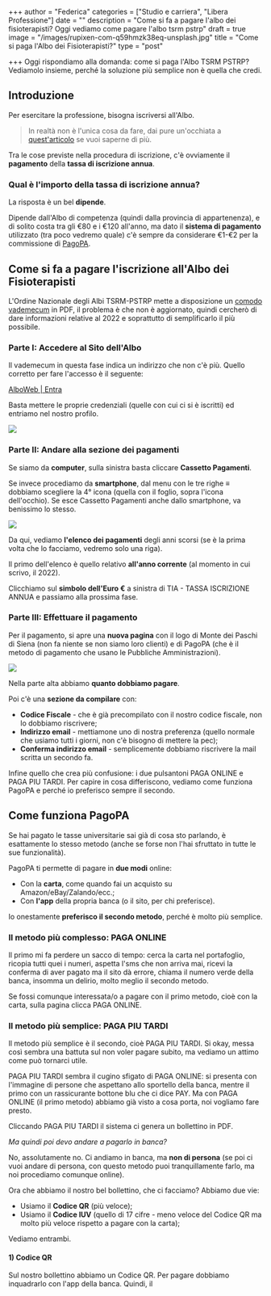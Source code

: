 +++
author = "Federica"
categories = ["Studio e carriera", "Libera Professione"]
date = ""
description = "Come si fa a pagare l'albo dei fisioterapisti? Oggi vediamo come pagare l'albo tsrm pstrp"
draft = true
image = "/images/rupixen-com-q59hmzk38eq-unsplash.jpg"
title = "Come si paga l'Albo dei Fisioterapisti?"
type = "post"

+++
Oggi rispondiamo alla domanda: come si paga l'Albo TSRM PSTRP? Vediamolo insieme, perché la soluzione più semplice non è quella che credi.

## Introduzione

Per esercitare la professione, bisogna iscriversi all'Albo.

> In realtà non è l'unica cosa da fare, dai pure un'occhiata a [quest'articolo](https://fisioterapisti.org/5-cose-da-fare-appena-dopo-la-laurea-in-fisioterapia/ "5 cose da fare al momento della laurea in Fisioterapia") se vuoi saperne di più.

Tra le cose previste nella procedura di iscrizione, c'è ovviamente il **pagamento** della **tassa di iscrizione annua**.

### Qual è l'importo della tassa di iscrizione annua?

La risposta è un bel **dipende**.

Dipende dall'Albo di competenza (quindi dalla provincia di appartenenza), e di solito costa tra gli €80 e i €120 all'anno, ma dato il **sistema di pagamento** utilizzato (tra poco vedremo quale) c'è sempre da considerare €1-€2 per la commissione di [PagoPA](https://pagopa-docs-faq.readthedocs.io/it/latest/_docs/FAQ_sezioneA.html "PagoPA - FAQ Commissioni").

## Come si fa a pagare l'iscrizione all'Albo dei Fisioterapisti

L'Ordine Nazionale degli Albi TSRM-PSTRP mette a disposizione un [comodo vademecum](https://www.tsrm.org/wp-content/uploads/2020/07/VademecumPagoPA.pdf "Vademecum pagamenti albo") in PDF, il problema è che non è aggiornato, quindi cercherò di dare informazioni relative al 2022 e soprattutto di semplificarlo il più possibile.

### Parte I: Accedere al Sito dell'Albo

Il vademecum in questa fase indica un indirizzo che non c'è più. Quello corretto per fare l'accesso è il seguente:

[AlboWeb | Entra](https://amministrazione.alboweb.net/login "AlboWeb | Entra")

Basta mettere le proprie credenziali (quelle con cui ci si è iscritti) ed entriamo nel nostro profilo.

![](/images/screenshot-2022-04-04-222415.jpg)

### Parte II: Andare alla sezione dei pagamenti

Se siamo da **computer**, sulla sinistra basta cliccare **Cassetto Pagamenti**.

Se invece procediamo da **smartphone**, dal menu con le tre righe ≡ dobbiamo scegliere la 4° icona (quella con il foglio, sopra l'icona dell'occhio). Se esce Cassetto Pagamenti anche dallo smartphone, va benissimo lo stesso.

![](/images/screenshot-2022-04-04-222145.jpg)

Da qui, vediamo **l'elenco dei pagamenti** degli anni scorsi (se è la prima volta che lo facciamo, vedremo solo una riga).

Il primo dell'elenco è quello relativo **all'anno corrente** (al momento in cui scrivo, il 2022). 

Clicchiamo sul **simbolo dell'Euro €** a sinistra di TIA - TASSA ISCRIZIONE ANNUA e passiamo alla prossima fase.

### Parte III: Effettuare il pagamento

Per il pagamento, si apre una **nuova pagina** con il logo di Monte dei Paschi di Siena (non fa niente se non siamo loro clienti) e di PagoPA (che è il metodo di pagamento che usano le Pubbliche Amministrazioni).

![](/images/screencapture-pagopa-mps-it-gateway-pagamentoavvisi-do-2022-04-04-22_31_35.png)

Nella parte alta abbiamo **quanto dobbiamo pagare**.

Poi c'è una **sezione da compilare** con:

* **Codice Fiscale** - che è già precompilato con il nostro codice fiscale, non lo dobbiamo riscrivere;
* **Indirizzo email** - mettiamone uno di nostra preferenza (quello normale che usiamo tutti i giorni, non c'è bisogno di mettere la pec);
* **Conferma indirizzo email** - semplicemente dobbiamo riscrivere la mail scritta un secondo fa.

Infine quello che crea più confusione: i due pulsantoni PAGA ONLINE e PAGA PIU TARDI. Per capire in cosa differiscono, vediamo come funziona PagoPA e perché io preferisco sempre il secondo.

## Come funziona PagoPA

Se hai pagato le tasse universitarie sai già di cosa sto parlando, è esattamente lo stesso metodo (anche se forse non l'hai sfruttato in tutte le sue funzionalità).

PagoPA ti permette di pagare in **due modi** online:

* Con la **carta**, come quando fai un acquisto su Amazon/eBay/Zalando/ecc.;
* Con **l'app** della propria banca (o il sito, per chi preferisce).

Io onestamente **preferisco il secondo metodo**, perché è molto più semplice. 

### Il metodo più complesso: PAGA ONLINE

Il primo mi fa perdere un sacco di tempo: cerca la carta nel portafoglio, ricopia tutti quei i numeri, aspetta l'sms che non arriva mai, ricevi la conferma di aver pagato ma il sito dà errore, chiama il numero verde della banca, insomma un delirio, molto meglio il secondo metodo.

Se fossi comunque interessata/o a pagare con il primo metodo, cioè con la carta, sulla pagina clicca PAGA ONLINE.

### Il metodo più semplice: PAGA PIU TARDI

Il metodo più semplice è il secondo, cioè PAGA PIU TARDI. Si okay, messa così sembra una battuta sul non voler pagare subito, ma vediamo un attimo come può tornarci utile.

PAGA PIU TARDI sembra il cugino sfigato di PAGA ONLINE: si presenta con l'immagine di persone che aspettano allo sportello della banca, mentre il primo con un rassicurante bottone blu che ci dice PAY. Ma con PAGA ONLINE (il primo metodo) abbiamo già visto a cosa porta, noi vogliamo fare presto.

Cliccando PAGA PIU TARDI il sistema ci genera un bollettino in PDF. 

_Ma quindi poi devo andare a pagarlo in banca?_ 

No, assolutamente no. Ci andiamo in banca, ma **non di persona** (se poi ci vuoi andare di persona, con questo metodo puoi tranquillamente farlo, ma noi procediamo comunque online).

Ora che abbiamo il nostro bel bollettino, che ci facciamo? Abbiamo due vie:

* Usiamo il **Codice QR** (più veloce);
* Usiamo il **Codice IUV** (quello di 17 cifre - meno veloce del Codice QR ma molto più veloce rispetto a pagare con la carta);

Vediamo entrambi.

#### 1) Codice QR

Sul nostro bollettino abbiamo un Codice QR. Per pagare dobbiamo inquadrarlo con l'app della banca. Quindi, il 